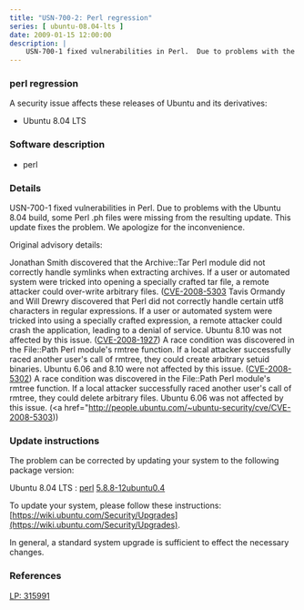 ```yaml
---
title: "USN-700-2: Perl regression"
series: [ ubuntu-08.04-lts ]
date: 2009-01-15 12:00:00
description: |
    USN-700-1 fixed vulnerabilities in Perl.  Due to problems with the Ubuntu 8.04 build, some Perl .ph files were missing from the resulting update. This update fixes the problem.  We apologize for the inconvenience.
--- 
```

 
### perl regression

A security issue affects these releases of Ubuntu and its derivatives:

* Ubuntu 8.04 LTS

### Software description

* perl 

### Details

USN-700-1 fixed vulnerabilities in Perl. Due to problems with the Ubuntu 8.04 build, some Perl .ph files were missing from the resulting update. This update fixes the problem. We apologize for the inconvenience.

Original advisory details:

 Jonathan Smith discovered that the Archive::Tar Perl module did not correctly handle symlinks when extracting archives. If a user or automated system were tricked into opening a specially crafted tar file, a remote attacker could over-write arbitrary files. ([CVE-2008-5303](http://people.ubuntu.com/~ubuntu-security/cve/CVE-2007-4829">CVE-2007-4829</a>) Tavis Ormandy and Will Drewry discovered that Perl did not correctly handle certain utf8 characters in regular expressions. If a user or automated system were tricked into using a specially crafted expression, a remote attacker could crash the application, leading to a denial of service. Ubuntu 8.10 was not affected by this issue. (<a href="http://people.ubuntu.com/~ubuntu-security/cve/CVE-2008-1927">CVE-2008-1927</a>) A race condition was discovered in the File::Path Perl module&#39;s rmtree function. If a local attacker successfully raced another user&#39;s call of rmtree, they could create arbitrary setuid binaries. Ubuntu 6.06 and 8.10 were not affected by this issue. (<a href="http://people.ubuntu.com/~ubuntu-security/cve/CVE-2008-5302">CVE-2008-5302</a>) A race condition was discovered in the File::Path Perl module&#39;s rmtree function. If a local attacker successfully raced another user&#39;s call of rmtree, they could delete arbitrary files. Ubuntu 6.06 was not affected by this issue. (<a href="http://people.ubuntu.com/~ubuntu-security/cve/CVE-2008-5303)) 

### Update instructions

The problem can be corrected by updating your system to the following package version:

Ubuntu 8.04 LTS
 : [perl](https://launchpad.net/ubuntu/+source/perl) <span> [5.8.8-12ubuntu0.4](https://launchpad.net/ubuntu/+source/perl/5.8.8-12ubuntu0.4) </span> 

To update your system, please follow these instructions: [https://wiki.ubuntu.com/Security/Upgrades](https://wiki.ubuntu.com/Security/Upgrades).

In general, a standard system upgrade is sufficient to effect the necessary changes. 

### References

 [LP: 315991](https://launchpad.net/bugs/315991)
 

